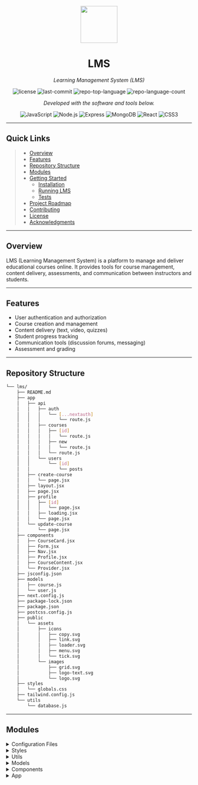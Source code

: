 
<p align="center">
  <img src="https://cdn-icons-png.flaticon.com/512/6295/6295417.png" width="100" />
</p>
<p align="center">
    <h1 align="center">LMS</h1>
</p>
<p align="center">
    <em>Learning Management System (LMS)</em>
</p>
<p align="center">
        <img src="https://img.shields.io/github/license/leonardoo210399/lms?style=flat&color=0080ff" alt="license">
        <img src="https://img.shields.io/github/last-commit/leonardoo210399/lms?style=flat&logo=git&logoColor=white&color=0080ff" alt="last-commit">
        <img src="https://img.shields.io/github/languages/top/leonardoo210399/lms?style=flat&color=0080ff" alt="repo-top-language">
        <img src="https://img.shields.io/github/languages/count/leonardoo210399/lms?style=flat&color=0080ff" alt="repo-language-count">
<p>
<p align="center">
                <em>Developed with the software and tools below.</em>
</p>
<p align="center">
        <img src="https://img.shields.io/badge/JavaScript-F7DF1E.svg?style=flat&logo=JavaScript&logoColor=black" alt="JavaScript">
        <img src="https://img.shields.io/badge/Node.js-339933.svg?style=flat&logo=Node.js&logoColor=white" alt="Node.js">
        <img src="https://img.shields.io/badge/Express.js-000000.svg?style=flat&logo=Express&logoColor=white" alt="Express">
        <img src="https://img.shields.io/badge/MongoDB-47A248.svg?style=flat&logo=MongoDB&logoColor=white" alt="MongoDB">
        <img src="https://img.shields.io/badge/React-61DAFB.svg?style=flat&logo=React&logoColor=black" alt="React">
        <img src="https://img.shields.io/badge/CSS3-1572B6.svg?style=flat&logo=CSS3&logoColor=white" alt="CSS3">
</p>
<hr>

##  Quick Links

> - [ Overview](#-overview)
> - [ Features](#-features)
> - [ Repository Structure](#-repository-structure)
> - [ Modules](#-modules)
> - [ Getting Started](#-getting-started)
>   - [ Installation](#-installation)
>   - [ Running LMS](#-running-lms)
>   - [ Tests](#-tests)
> - [ Project Roadmap](#-project-roadmap)
> - [ Contributing](#-contributing)
> - [ License](#-license)
> - [ Acknowledgments](#-acknowledgments)

---

##  Overview

LMS (Learning Management System) is a platform to manage and deliver educational courses online. It provides tools for course management, content delivery, assessments, and communication between instructors and students.

---

##  Features

- User authentication and authorization
- Course creation and management
- Content delivery (text, video, quizzes)
- Student progress tracking
- Communication tools (discussion forums, messaging)
- Assessment and grading

---

##  Repository Structure

```sh
└── lms/
    ├── README.md
    ├── app
    │   ├── api
    │   │   ├── auth
    │   │   │   └── [...nextauth]
    │   │   │       └── route.js
    │   │   ├── courses
    │   │   │   ├── [id]
    │   │   │   │   └── route.js
    │   │   │   ├── new
    │   │   │   │   └── route.js
    │   │   │   └── route.js
    │   │   └── users
    │   │       └── [id]
    │   │           └── posts
    │   ├── create-course
    │   │   └── page.jsx
    │   ├── layout.jsx
    │   ├── page.jsx
    │   ├── profile
    │   │   ├── [id]
    │   │   │   └── page.jsx
    │   │   ├── loading.jsx
    │   │   └── page.jsx
    │   └── update-course
    │       └── page.jsx
    ├── components
    │   ├── CourseCard.jsx
    │   ├── Form.jsx
    │   ├── Nav.jsx
    │   ├── Profile.jsx
    │   ├── CourseContent.jsx
    │   └── Provider.jsx
    ├── jsconfig.json
    ├── models
    │   ├── course.js
    │   └── user.js
    ├── next.config.js
    ├── package-lock.json
    ├── package.json
    ├── postcss.config.js
    ├── public
    │   └── assets
    │       ├── icons
    │       │   ├── copy.svg
    │       │   ├── link.svg
    │       │   ├── loader.svg
    │       │   ├── menu.svg
    │       │   └── tick.svg
    │       └── images
    │           ├── grid.svg
    │           ├── logo-text.svg
    │           └── logo.svg
    ├── styles
    │   └── globals.css
    ├── tailwind.config.js
    └── utils
        └── database.js
```
---

##  Modules

<details closed><summary>Configuration Files</summary>

| File                                                                                                   | Summary                                        |
| ---                                                                                                    | ---                                            |
| [jsconfig.json](https://github.com/leonardoo210399/lms/blob/master/jsconfig.json)                      | Configuration for JavaScript                   |
| [next.config.js](https://github.com/leonardoo210399/lms/blob/master/next.config.js)                    | Next.js configuration                          |
| [postcss.config.js](https://github.com/leonardoo210399/lms/blob/master/postcss.config.js)              | PostCSS configuration                          |
| [package.json](https://github.com/leonardoo210399/lms/blob/master/package.json)                        | Project metadata and dependencies              |
| [tailwind.config.js](https://github.com/leonardoo210399/lms/blob/master/tailwind.config.js)            | Tailwind CSS configuration                     |
| [package-lock.json](https://github.com/leonardoo210399/lms/blob/master/package-lock.json)              | Lockfile for package dependencies              |

</details>

<details closed><summary>Styles</summary>

| File                                                                                                  | Summary                                        |
| ---                                                                                                   | ---                                            |
| [globals.css](https://github.com/leonardoo210399/lms/blob/master/styles/globals.css)                  | Global styles for the application              |

</details>

<details closed><summary>Utils</summary>

| File                                                                                                  | Summary                                        |
| ---                                                                                                   | ---                                            |
| [database.js](https://github.com/leonardoo210399/lms/blob/master/utils/database.js)                   | Database connection utilities                  |

</details>

<details closed><summary>Models</summary>

| File                                                                                                  | Summary                                        |
| ---                                                                                                   | ---                                            |
| [course.js](https://github.com/leonardoo210399/lms/blob/master/models/course.js)                      | Course model definition                        |
| [user.js](https://github.com/leonardoo210399/lms/blob/master/models/user.js)                          | User model definition                          |

</details>

<details closed><summary>Components</summary>

| File                                                                                                  | Summary                                               |
| ---                                                                                                   | ---                                                   |
| [CourseCard.jsx](https://github.com/leonardoo210399/lms/blob/master/components/CourseCard.jsx)        | Component for displaying course information           |
| [Provider.jsx](https://github.com/leonardoo210399/lms/blob/master/components/Provider.jsx)            | Context provider component                            |
| [Form.jsx](https://github.com/leonardoo210399/lms/blob/master/components/Form.jsx)                    | Form component for user input                         |
| [Nav.jsx](https://github.com/leonardoo210399/lms/blob/master/components/Nav.jsx)                      | Navigation bar component                              |
| [Profile.jsx](https://github.com/leonardoo210399/lms/blob/master/components/Profile.jsx)              | Profile component                                     |
| [CourseContent.jsx](https://github.com/leonardoo210399/lms/blob/master/components/CourseContent.jsx)  | Component for displaying course content               |

</details>

<details closed><summary>App</summary>

| File                                                                                                  | Summary                                      |
| ---                                                                                                   | ---                                          |
| [page.jsx](https://github.com/leon